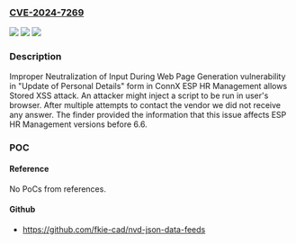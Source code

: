 ### [CVE-2024-7269](https://cve.mitre.org/cgi-bin/cvename.cgi?name=CVE-2024-7269)
![](https://img.shields.io/static/v1?label=Product&message=ESP%20HR%20Management&color=blue)
![](https://img.shields.io/static/v1?label=Version&message=0%3C%206.6%20&color=brighgreen)
![](https://img.shields.io/static/v1?label=Vulnerability&message=CWE-79%20Improper%20Neutralization%20of%20Input%20During%20Web%20Page%20Generation%20(XSS%20or%20'Cross-site%20Scripting')&color=brighgreen)

### Description

Improper Neutralization of Input During Web Page Generation vulnerability in "Update of Personal Details" form in ConnX ESP HR Management allows Stored XSS attack. An attacker might inject a script to be run in user's browser. After multiple attempts to contact the vendor we did not receive any answer. The finder provided the information that this issue affects ESP HR Management versions before 6.6.

### POC

#### Reference
No PoCs from references.

#### Github
- https://github.com/fkie-cad/nvd-json-data-feeds

